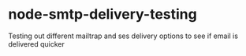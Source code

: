 # node-smtp-delivery-testing
Testing out different mailtrap and ses delivery options to see if email is delivered quicker
